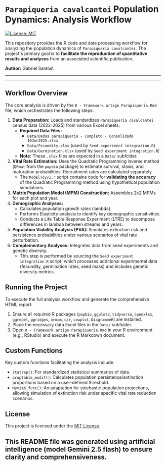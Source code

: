 # `Parapiqueria cavalcantei` Population Dynamics: Analysis Workflow

[![License: MIT](https://img.shields.io/badge/License-MIT-yellow.svg)](https://opensource.org/licenses/MIT)

This repository provides the R code and data processing workflow for analyzing the population dynamics of `Parapiqueria cavalcantei`. The project's primary goal is to **facilitate the reproduction of quantitative results and analyses** from an associated scientific publication.

**Author:** Gabriel Santos\

------------------------------------------------------------------------
<!--
## **Citing This Work**

If you use this code or derived methodologies, please cite the corresponding scientific article.\
**\[ACTION: Update this section with the full publication details once your article is peer-reviewed and published.\]**
-->

------------------------------------------------------------------------

## Workflow Overview

The core analysis is driven by the `0 - Framework artigo Parapiqueria.Rmd` file, which orchestrates the following steps:

1.  **Data Preparation:** Loads and standardizes `Parapiqueria cavalcantei` census data (2022-2025) from various Excel sheets.
    -   **Required Data Files:**
        -   `Data/Dados parapiqueria - Completo - Consolidado 10Jun2025.xlsx`
        -   `Data/Fecundity.xlsx` (used by `Seed experiment integration.R`)
        -   `Data/Germination.xlsx` (used by `Seed experiment integration.R`)
    -   **Note:** These `.xlsx` files are expected in a `Data/` subfolder.
2.  **Vital Rate Estimation:** Uses the Quadratic Programming inverse method (`QPmat` from the `popbio` package) to estimate survival, stasis, and maturation probabilities. Recruitment rates are calculated separately.
    -   The `ModelToyv1.r` script contains code for **validating the accuracy** of the Quadratic Programming method using hypothetical population simulations.
3.  **Matrix Population Model (MPM) Construction:** Assembles 2x2 MPMs for each plot and year.
4.  **Demographic Analyses:**
    -   Calculates population growth rates (lambda).
    -   Performs Elasticity analysis to identify key demographic sensitivities.
    -   Conducts a Life Table Response Experiment (LTRE) to decompose differences in lambda between streams and years.
5.  **Population Viability Analysis (PVA):** Simulates extinction risk and persistence probabilities under various scenarios of vital rate perturbation.
6.  **Complementary Analyses:** Integrates data from seed experiments and genetic diversity.
    -   This step is performed by sourcing the `Seed experiment integration.R` script, which processes additional experimental data (fecundity, germination rates, seed mass) and includes genetic diversity metrics.

## Running the Project

To execute the full analysis workflow and generate the comprehensive HTML report:

1.  Ensure all required R packages (`popbio`, `ggplot2`, `tidyverse`, `openxlsx`, `ggrepel`, `ggridges`, `broom`, `car`, `cowplot`, `DiagrammeR`) are installed.
2.  Place the necessary data Excel files in the `Data/` subfolder.
3.  Open `0 - Framework artigo Parapiqueria.Rmd` in your R environment (e.g., RStudio) and execute the R Markdown document.

## Custom Functions

Key custom functions facilitating the analysis include:

-   `statrep()`: For standardized statistical summaries of data.
-   `proptable_modif()`: Calculates population persistence/extinction proportions based on a user-defined threshold.
-   `Myviab_func()`: An adaptation for stochastic population projections, allowing simulation of extinction risk under specific vital rate reduction scenarios.

## License

This project is licensed under the [MIT License](LICENSE).


This README file was generated using artificial intelligence (model Gemini 2.5 flash) to ensure clarity and comprehensiveness.
------------------------------------------------------------------------